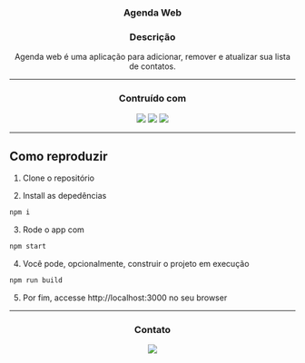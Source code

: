 <h3 align=center> Agenda Web </h3>
<h3 align=center> Descrição </h3>
<p align=center>
Agenda web é uma aplicação para adicionar, remover e atualizar sua lista de contatos.
</p>

<hr> 

<h3 align=center> Contruído com </h3>
<div align=center>
<img src="https://img.shields.io/badge/React-20232A?style=for-the-badge&logo=react&logoColor=61DAFB">
<img  src="https://img.shields.io/badge/styled--components-DB7093?style=for-the-badge&logo=styled-components&logoColor=white">
<img  src="https://img.shields.io/badge/TypeScript-007ACC?style=for-the-badge&logo=typescript&logoColor=white">
</div>

<hr>

## Como reproduzir

1. Clone o repositório

2. Install as depedências
```bash
npm i
```

3. Rode o app com
```bash
npm start
```

4. Você pode, opcionalmente, construir o projeto em execução
```bash
npm run build
```
5. Por fim, accesse http://localhost:3000 no seu browser

<hr>

<h3 align=center> Contato </h3>
<div align=center>
<a href="https://www.linkedin.com/in/eng-wanessa-guedes/" title="LinkedIn Profile"><img src="https://img.shields.io/badge/LinkedIn-0077B5?style=for-the-badge&logo=linkedin&logoColor=white">
</div>

